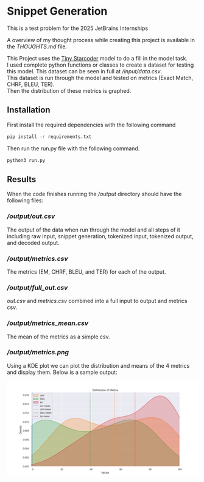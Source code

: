 # Snippet Generation

This is a test problem for the 2025 JetBrains Internships

A overview of my thought process while creating this project is available in the *THOUGHTS.md* file.

This Project uses the [Tiny Starcoder](https://huggingface.co/bigcode/tiny_starcoder_py) model to do a fill in the model task.  
I used complete python functions or classes to create a dataset for testing this model. This dataset can be seen in full at */input/data.csv*.  
This dataset is run through the model and tested on metrics (Exact Match, CHRF, BLEU, TER).   
Then the distribution of these metrics is graphed.

## Installation
First install the required dependencies with the following command
```bash
pip install -r requirements.txt
```
Then run the run.py file with the following command.
```bash
python3 run.py
```
## Results
When the code finishes running the */output* directory should have the following files:

### */output/out.csv*
The output of the data when run through the model and all steps of it including raw input, snippet generation,
tokenized input, tokenized output, and decoded output.

### */output/metrics.csv*
The metrics (EM, CHRF, BLEU, and TER) for each of the output.

### */output/full_out.csv*
 *out.csv* and *metrics.csv* combined into a full input to output and metrics csv.

### */output/metrics_mean.csv*
The mean of the metrics as a simple csv.

### */output/metrics.png*
Using a KDE plot we can plot the distribution and means of the 4 metrics and display them. Below is a sample output:

![Metric Distribution](/docs/metrics.png)